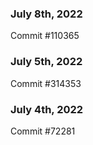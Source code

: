 ### July 8th, 2022

Commit #110365

### July 5th, 2022

Commit #314353


### July 4th, 2022

Commit #72281

